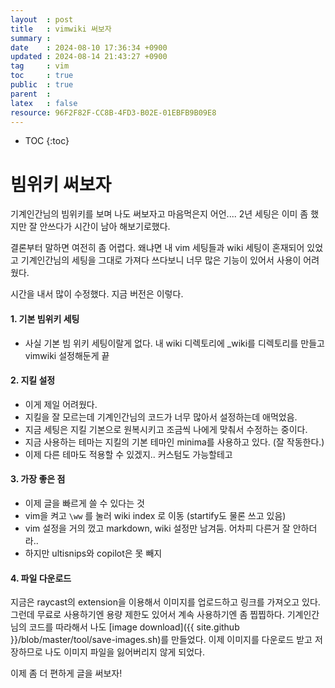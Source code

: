 ```yaml
---
layout  : post
title   : vimwiki 써보자
summary : 
date    : 2024-08-10 17:36:34 +0900
updated : 2024-08-14 21:43:27 +0900
tag     : vim
toc     : true
public  : true
parent  : 
latex   : false
resource: 96F2F82F-CC8B-4FD3-B02E-01EBFB9B09E8
---
```

* TOC
{:toc}

# 빔위키 써보자

기계인간님의 빔위키를 보며 나도 써보자고 마음먹은지 어언.... 2년
세팅은 이미 좀 했지만 잘 안쓰다가 시간이 남아 해보기로했다.

결론부터 말하면 여전히 좀 어렵다. 왜냐면 내 vim 세팅들과 wiki 세팅이 혼재되어 있었고
기계인간님의 세팅을 그대로 가져다 쓰다보니 너무 많은 기능이 있어서 사용이 어려웠다.

시간을 내서 많이 수정했다. 지금 버전은 이렇다.

#### 1. 기본 빔위키 세팅
  - 사실 기본 빔 위키 세팅이랄게 없다. 내 wiki 디렉토리에 _wiki를 디렉토리를 만들고 vimwiki 설정해둔게 끝

#### 2. 지킬 설정 
  - 이게 제일 어려웠다.
  - 지킬을 잘 모르는데 기계인간님의 코드가 너무 많아서 설정하는데 애먹었음.
  - 지금 세팅은 지킬 기본으로 원복시키고 조금씩 나에게 맞춰서 수정하는 중이다.
  - 지금 사용하는 테마는 지킬의 기본 테마인 minima를 사용하고 있다. (잘 작동한다.)
  - 이제 다른 테마도 적용할 수 있겠지.. 커스텀도 가능할테고

#### 3. 가장 좋은 점
  - 이제 글을 빠르게 쓸 수 있다는 것
  - vim을 켜고 `\ww` 를 눌러 wiki index 로 이동 (startify도 물론 쓰고 있음)
  - vim 설정을 거의 껐고 markdown, wiki 설정만 남겨둠. 어차피 다른거 잘 안하더라..
  - 하지만 ultisnips와 copilot은 못 빼지

#### 4. 파일 다운로드
지금은 raycast의 extension을 이용해서 이미지를 업로드하고 링크를 가져오고 있다. 그런데 무료로 사용하기엔 용량 제한도 있어서 계속 사용하기엔 좀 찝찝하다. 
기계인간님의 코드를 따라해서 나도 [image download]({{ site.github }}/blob/master/tool/save-images.sh)를 만들었다. 
이제 이미지를 다운로드 받고 저장하므로 나도 이미지 파일을 잃어버리지 않게 되었다.

이제 좀 더 편하게 글을 써보자!
